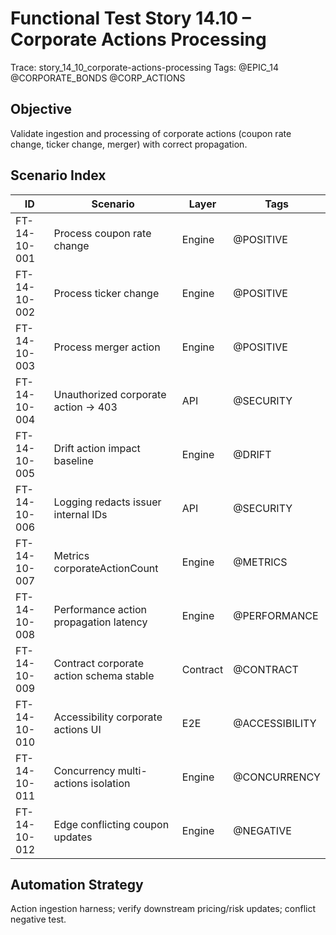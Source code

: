 # Functional Test Story 14.10 – Corporate Actions Processing

Trace: story_14_10_corporate-actions-processing
Tags: @EPIC_14 @CORPORATE_BONDS @CORP_ACTIONS

## Objective
Validate ingestion and processing of corporate actions (coupon rate change, ticker change, merger) with correct propagation.

## Scenario Index
| ID | Scenario | Layer | Tags |
|----|----------|-------|------|
| FT-14-10-001 | Process coupon rate change | Engine | @POSITIVE |
| FT-14-10-002 | Process ticker change | Engine | @POSITIVE |
| FT-14-10-003 | Process merger action | Engine | @POSITIVE |
| FT-14-10-004 | Unauthorized corporate action -> 403 | API | @SECURITY |
| FT-14-10-005 | Drift action impact baseline | Engine | @DRIFT |
| FT-14-10-006 | Logging redacts issuer internal IDs | API | @SECURITY |
| FT-14-10-007 | Metrics corporateActionCount | Engine | @METRICS |
| FT-14-10-008 | Performance action propagation latency | Engine | @PERFORMANCE |
| FT-14-10-009 | Contract corporate action schema stable | Contract | @CONTRACT |
| FT-14-10-010 | Accessibility corporate actions UI | E2E | @ACCESSIBILITY |
| FT-14-10-011 | Concurrency multi-actions isolation | Engine | @CONCURRENCY |
| FT-14-10-012 | Edge conflicting coupon updates | Engine | @NEGATIVE |

## Automation Strategy
Action ingestion harness; verify downstream pricing/risk updates; conflict negative test.
